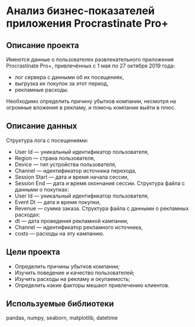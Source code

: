 
# Анализ бизнес-показателей приложения Procrastinate Pro+

## Описание проекта  
Имеются данные о пользователях развлекательного приложения Procrastinate Pro+, привлечённых с 1 мая по 27 октября 2019 года:
- лог сервера с данными об их посещениях,
- выгрузка их покупок за этот период,
- рекламные расходы.

Необходимо определить причину убытков компании, несмотря на огромные вложения в рекламу, и помочь компании выйти в плюс.

## Описание данных  
Структура лога с посещениями:
- User Id — уникальный идентификатор пользователя,
- Region — страна пользователя,
- Device — тип устройства пользователя,
- Channel — идентификатор источника перехода,
- Session Start — дата и время начала сессии,
- Session End — дата и время окончания сессии.
Структура файла с данными о покупках:
- User Id — уникальный идентификатор пользователя,
- Event Dt — дата и время покупки,
- Revenue — сумма заказа.
Структура файла с данными о рекламных расходах:
- dt — дата проведения рекламной кампании,
- Channel — идентификатор рекламного источника,
- costs — расходы на эту кампанию.

## Цели проекта
- Определить причины убытков компании;
- Изучить поведение и качество пользователей;
- Изучить расходы на рекламу и окупаемость;
- Определить какие факторы мешают привлечению клиентов.

## Используемые библиотеки
pandas, numpy, seaborn, matplotlib, datetime
